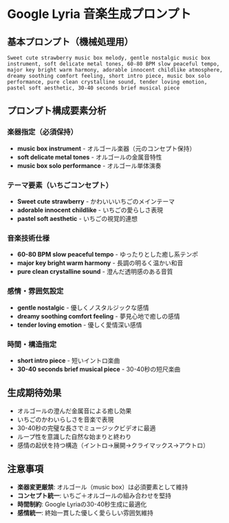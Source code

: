 # Google Lyria 音楽生成プロンプト

## 基本プロンプト（機械処理用）
```
Sweet cute strawberry music box melody, gentle nostalgic music box instrument, soft delicate metal tones, 60-80 BPM slow peaceful tempo, major key bright warm harmony, adorable innocent childlike atmosphere, dreamy soothing comfort feeling, short intro piece, music box solo performance, pure clean crystalline sound, tender loving emotion, pastel soft aesthetic, 30-40 seconds brief musical piece
```

## プロンプト構成要素分析

### 楽器指定（必須保持）
- **music box instrument** - オルゴール楽器（元のコンセプト保持）
- **soft delicate metal tones** - オルゴールの金属音特性
- **music box solo performance** - オルゴール単体演奏

### テーマ要素（いちごコンセプト）
- **Sweet cute strawberry** - かわいいいちごのメインテーマ
- **adorable innocent childlike** - いちごの愛らしさ表現
- **pastel soft aesthetic** - いちごの視覚的連想

### 音楽技術仕様
- **60-80 BPM slow peaceful tempo** - ゆったりとした癒し系テンポ
- **major key bright warm harmony** - 長調の明るく温かい和音
- **pure clean crystalline sound** - 澄んだ透明感のある音質

### 感情・雰囲気設定
- **gentle nostalgic** - 優しくノスタルジックな感情
- **dreamy soothing comfort feeling** - 夢見心地で癒しの感情
- **tender loving emotion** - 優しく愛情深い感情

### 時間・構造指定
- **short intro piece** - 短いイントロ楽曲
- **30-40 seconds brief musical piece** - 30-40秒の短尺楽曲

## 生成期待効果
- オルゴールの澄んだ金属音による癒し効果
- いちごのかわいらしさを音楽で表現
- 30-40秒の完璧な長さでミュージックビデオに最適
- ループ性を意識した自然な始まりと終わり
- 感情の起伏を持つ構造（イントロ→展開→クライマックス→アウトロ）

## 注意事項
- **楽器変更厳禁**: オルゴール（music box）は必須要素として維持
- **コンセプト統一**: いちご＋オルゴールの組み合わせを堅持
- **時間制約**: Google Lyriaの30-40秒生成に最適化
- **感情統一**: 終始一貫した優しく愛らしい雰囲気維持